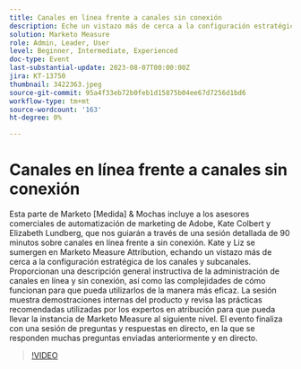 ```yaml
---
title: Canales en línea frente a canales sin conexión
description: Eche un vistazo más de cerca a la configuración estratégica de los canales y subcanales, a la descripción general instructiva de la administración de canales en línea y sin conexión, a cómo funcionan , a la sesión se muestran demostraciones en el producto y se revisan las prácticas recomendadas utilizadas por los expertos en atribución
solution: Marketo Measure
role: Admin, Leader, User
level: Beginner, Intermediate, Experienced
doc-type: Event
last-substantial-update: 2023-08-07T00:00:00Z
jira: KT-13750
thumbnail: 3422363.jpeg
source-git-commit: 95a4f33eb72b0feb1d15875b04ee67d7256d1bd6
workflow-type: tm+mt
source-wordcount: '163'
ht-degree: 0%

---
```



# Canales en línea frente a canales sin conexión

Esta parte de Marketo [Medida] &amp; Mochas incluye a los asesores comerciales de automatización de marketing de Adobe, Kate Colbert y Elizabeth Lundberg, que nos guiarán a través de una sesión detallada de 90 minutos sobre canales en línea frente a sin conexión. Kate y Liz se sumergen en Marketo Measure Attribution, echando un vistazo más de cerca a la configuración estratégica de los canales y subcanales. Proporcionan una descripción general instructiva de la administración de canales en línea y sin conexión, así como las complejidades de cómo funcionan para que pueda utilizarlos de la manera más eficaz. La sesión muestra demostraciones internas del producto y revisa las prácticas recomendadas utilizadas por los expertos en atribución para que pueda llevar la instancia de Marketo Measure al siguiente nivel. El evento finaliza con una sesión de preguntas y respuestas en directo, en la que se responden muchas preguntas enviadas anteriormente y en directo.

>[!VIDEO](https://video.tv.adobe.com/v/3422363/?learn=on)
